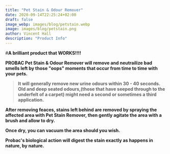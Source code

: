 ```yaml
---
title: "Pet Stain & Odour Remover"
date: 2020-09-14T22:25:24+02:00
draft: false
image_webp: images/blog/petstain.webp
image: images/blog/petstain.png
author: Vincent Hall
description: "Product Info"
---
```


#**A brilliant product that WORKS!!!!**

**PROBAC Pet Stain & Odour Remover will remove and neutrailize bad smells left by those "oops" moments that occur from time to time with your pets.**

>**It will generally remove new urine odours within 30 - 40 seconds. Old and deep seated odours,(those that have seeped through to the underfelt of a carpet) might need a second or sometimes a third application.**

**After removing feaces, stains left behind are removed by spraying the affected area with Pet Stain Remover, then gently agitate the area with a brush and allow to dry.**

**Once dry, you can vacuum the area should you wish.**

**Probac's biological action will digest the stain exactly as happens in nature, by nature.**


